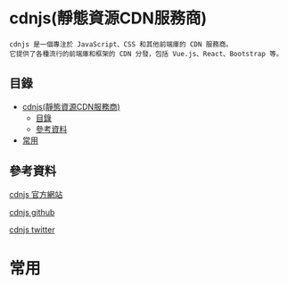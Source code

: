 # cdnjs(靜態資源CDN服務商)

```
cdnjs 是一個專注於 JavaScript、CSS 和其他前端庫的 CDN 服務商。
它提供了各種流行的前端庫和框架的 CDN 分發，包括 Vue.js、React、Bootstrap 等。
```

## 目錄

- [cdnjs(靜態資源CDN服務商)](#cdnjs靜態資源cdn服務商)
  - [目錄](#目錄)
  - [參考資料](#參考資料)
- [常用](#常用)

## 參考資料

[cdnjs 官方網站](https://cdnjs.com/)

[cdnjs github](https://github.com/cdnjs?utm_source=cdnjs&utm_medium=cdnjs_link&utm_campaign=cdnjs_nav)

[cdnjs twitter](https://twitter.com/cdnjs?utm_source=cdnjs&utm_medium=cdnjs_link&utm_campaign=cdnjs_nav)

# 常用

```
```

